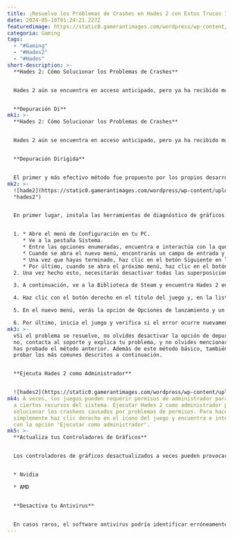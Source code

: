 ```yaml
---
title: ¡Resuelve los Problemas de Crashes en Hades 2 con Estos Trucos Infalibles!
date: 2024-05-10T01:24:21.227Z
featuredimage: https://static0.gamerantimages.com/wordpress/wp-content/uploads/2024/05/hades-2-tips-7.jpg?q=70&fit=contain&w=1140&h=&dpr=1
categoria: Gaming
tags:
  - "#Gaming"
  - "#Hades2"
  - "#Hades"
short-description: >-
  **Hades 2: Cómo Solucionar los Problemas de Crashes**


  Hades 2 aún se encuentra en acceso anticipado, pero ya ha recibido muchos comentarios positivos de la comunidad. Sin embargo, dado que está en acceso anticipado, los fans a menudo se encuentran con problemas de crasheos, lo que afecta negativamente la experiencia de juego. Para evitar esto, necesitas saber cómo solucionar los problemas de crasheos en Hades 2, y tenemos algunos consejos útiles que puedes usar.


  **Depuración Di**
mk1: >-
  **Hades 2: Cómo Solucionar los Problemas de Crashes**


  Hades 2 aún se encuentra en acceso anticipado, pero ya ha recibido muchos comentarios positivos de la comunidad. Sin embargo, dado que está en acceso anticipado, los fans a menudo se encuentran con problemas de crasheos, lo que afecta negativamente la experiencia de juego. Para evitar esto, necesitas saber cómo solucionar los problemas de crasheos en Hades 2, y tenemos algunos consejos útiles que puedes usar.


  **Depuración Dirigida**


  El primer y más efectivo método fue propuesto por los propios desarrolladores del juego. Todo lo que necesitas hacer es configurar una depuración dirigida, y aquí te mostramos cómo hacerlo:
mk2: >-
  ![hade2](https://static0.gamerantimages.com/wordpress/wp-content/uploads/2024/05/crashing-issues-hades-2.jpg?q=70&fit=crop&w=1500&dpr=1
  "hades2")


  En primer lugar, instala las herramientas de diagnóstico de gráficos. Para hacer esto, sigue estos pasos:


  1. * Abre el menú de Configuración en tu PC.
     * Ve a la pestaña Sistema.
     * Entre las opciones enumeradas, encuentra e interactúa con la que dice Características opcionales.
     * Cuando se abra el nuevo menú, encontrarás un campo de entrada y varias otras opciones. En el campo de entrada, escribe Herramientas gráficas y marca la casilla junto a la opción cuando la encuentres.
     * Una vez que hayas terminado, haz clic en el botón Siguiente en la parte inferior del menú.
     * Por último, cuando se abra el próximo menú, haz clic en el botón Agregar y espera a que termine la descarga.
  2. Una vez hecho esto, necesitarás desactivar todas las superposiciones, incluidas GeForce y Steam.

  3. A continuación, ve a la Biblioteca de Steam y encuentra Hades 2 entre la lista de otros juegos.

  4. Haz clic con el botón derecho en el título del juego y, en la lista desplegable, interactúa con la opción Propiedades.

  5. En el nuevo menú, verás la opción de Opciones de lanzamiento y un campo de entrada debajo de ella. Ahora, copia y pega el siguiente comando sin comillas en el campo de entrada: "/DebugApiValidation=true".

  6. Por último, inicia el juego y verifica si el error ocurre nuevamente.
mk3: >-
  vSi el problema se resuelve, no olvides desactivar la opción de depuración. Si
  no, contacta al soporte y explica tu problema, y no olvides mencionar que ya
  has probado el método anterior. Además de este método básico, también puedes
  probar los más comunes descritos a continuación.


  **Ejecuta Hades 2 como Administrador**


  ![hades2](https://static0.gamerantimages.com/wordpress/wp-content/uploads/2024/05/crashing-issues-hades-2-2.jpg?q=70&fit=crop&w=1500&dpr=1 "hades2")
mk4: A veces, los juegos pueden requerir permisos de administrador para acceder
  a ciertos recursos del sistema. Ejecutar Hades 2 como administrador puede
  solucionar los crasheos causados por problemas de permisos. Para hacer esto,
  simplemente haz clic derecho en el icono del juego y encuentra e interactúa
  con la opción "Ejecutar como administrador".
mk5: >-
  **Actualiza tus Controladores de Gráficos**


  Los controladores de gráficos desactualizados a veces pueden provocar crasheos y otros problemas gráficos. Mantener actualizados tus controladores garantiza que tu computadora pueda comunicarse efectivamente con tu tarjeta gráfica, resolviendo potencialmente los crasheos relacionados con esto. Para solucionarlo, descarga el programa apropiado para tu tarjeta gráfica y busca los últimos controladores.


  * Nvidia

  * AMD


  **Desactiva tu Antivirus**


  En casos raros, el software antivirus podría identificar erróneamente a Hades 2 como una amenaza, causando crasheos. Para ver si este es el culpable, intenta desactivar temporalmente tu software antivirus mientras inicias el juego. Recuerda volver a activar tu software antivirus después de probar para garantizar una protección continua.
---
```

